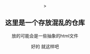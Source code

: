 <div align="center">>
<p><h2><b>这里是一个存放混乱的仓库</b></h2></p>
<p>放的可能会是一些抽象的html文件</p>
<p>好的 就这样吧</p>
<p></p>
<p></p>
<p></p>
<p></p>
<p></p>
<p></p>
<p></p>
<p></p>
<p></p>
<p></p>
<p></p>
<p></p>
</div>
